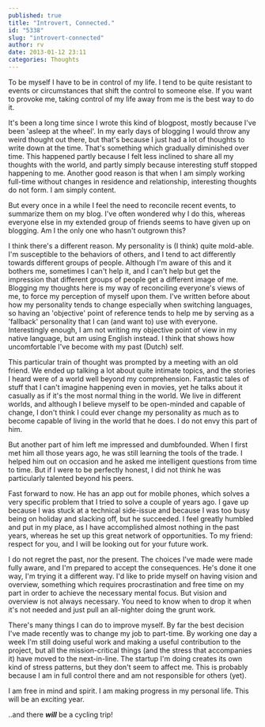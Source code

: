 ```yaml
---
published: true
title: "Introvert, Connected."
id: "5338"
slug: "introvert-connected"
author: rv
date: 2013-01-12 23:11
categories: Thoughts
---
```

To be myself I have to be in control of my life. I tend to be quite resistant to events or circumstances that shift the control to someone else. If you want to provoke me, taking control of my life away from me is the best way to do it.

It's been a long time since I wrote this kind of blogpost, mostly because I've been 'asleep at the wheel'. In my early days of blogging I would throw any weird thought out there, but that's because I just had a lot of thoughts to write down at the time. That's something which gradually diminished over time. This happened partly because I felt less inclined to share all my thoughts with the world, and partly simply because interesting stuff stopped happening to me. Another good reason is that when I am simply working full-time without changes in residence and relationship, interesting thoughts do not form. I am simply content.

But every once in a while I feel the need to reconcile recent events, to summarize them on my blog. I've often wondered why I do this, whereas everyone else in my extended group of friends seems to have given up on blogging. Am I the only one who hasn't outgrown this?

I think there's a different reason. My personality is (I think) quite mold-able. I'm susceptible to the behaviors of others, and I tend to act differently towards different groups of people. Although I'm aware of this and it bothers me, sometimes I can't help it, and I can't help but get the impression that different groups of people get a different image of me. Blogging my thoughts here is my way of reconciling everyone's views of me, to force my perception of myself upon them. I've written before about how my personality tends to change especially when switching languages, so having an 'objective' point of reference tends to help me by serving as a 'fallback' personality that I can (and want to) use with everyone. Interestingly enough, I am not writing my objective point of view in my native language, but am using English instead. I think that shows how uncomfortable I've become with my past (Dutch) self.

This particular train of thought was prompted by a meeting with an old friend. We ended up talking a lot about quite intimate topics, and the stories I heard were of a world well beyond my comprehension. Fantastic tales of stuff that I can't imagine happening even in movies, yet he talks about it casually as if it's the most normal thing in the world. We live in different worlds, and although I believe myself to be open-minded and capable of change, I don't think I could ever change my personality as much as to become capable of living in the world that he does. I do not envy this part of him.

But another part of him left me impressed and dumbfounded. When I first met him all those years ago, he was still learning the tools of the trade. I helped him out on occasion and he asked me intelligent questions from time to time. But if I were to be perfectly honest, I did not think he was particularly talented beyond his peers.

Fast forward to now. He has an app out for mobile phones, which solves a very specific problem that I tried to solve a couple of years ago. I gave up because I was stuck at a technical side-issue and because I was too busy being on holiday and slacking off, but he succeeded. I feel greatly humbled and put in my place, as I have accomplished almost nothing in the past years, whereas he set up this great network of opportunities. To my friend: respect for you, and I will be looking out for your future work.

I do not regret the past, nor the present. The choices I've made were made fully aware, and I'm prepared to accept the consequences. He's done it one way, I'm trying it a different way. I'd like to pride myself on having vision and overview, something which requires procrastination and free time on my part in order to achieve the necessary mental focus. But vision and overview is not always necessary. You need to know when to drop it when it's not needed and just pull an all-nighter doing the grunt work.

There's many things I can do to improve myself. By far the best decision I've made recently was to change my job to part-time. By working one day a week I'm still doing useful work and making a useful contribution to the project, but all the mission-critical things (and the stress that accompanies it) have moved to the next-in-line. The startup I'm doing creates its own kind of stress patterns, but they don't seem to affect me. This is probably because I am in full control there and am not responsible for others (yet).

I am free in mind and spirit. I am making progress in my personal life. This will be an exciting year.

..and there <em><strong>will</strong> </em>be a cycling trip!
